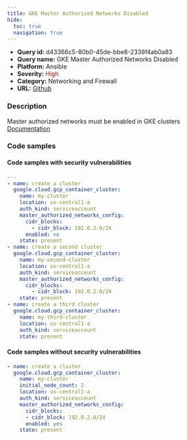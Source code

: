 ```yaml
---
title: GKE Master Authorized Networks Disabled
hide:
  toc: true
  navigation: true
---
```


<style>
  .highlight .hll {
    background-color: #ff171742;
  }
  .md-content {
    max-width: 1100px;
    margin: 0 auto;
  }
</style>

-   **Query id:** d43366c5-80b0-45de-bbe8-2338f4ab0a83
-   **Query name:** GKE Master Authorized Networks Disabled
-   **Platform:** Ansible
-   **Severity:** <span style="color:#C00">High</span>
-   **Category:** Networking and Firewall
-   **URL:** [Github](https://github.com/Checkmarx/kics/tree/master/assets/queries/ansible/gcp/gke_master_authorized_networks_disabled)

### Description
Master authorized networks must be enabled in GKE clusters<br>
[Documentation](https://docs.ansible.com/ansible/latest/collections/google/cloud/gcp_container_cluster_module.html#parameter-master_authorized_networks_config/enabled)

### Code samples
#### Code samples with security vulnerabilities
```yaml title="Postitive test num. 1 - yaml file" hl_lines="17 10 22"
---
- name: create a cluster
  google.cloud.gcp_container_cluster:
    name: my-cluster
    location: us-central1-a
    auth_kind: serviceaccount
    master_authorized_networks_config:
      cidr_blocks:
        - cidr_block: 192.0.2.0/24
      enabled: no
    state: present
- name: create a second cluster
  google.cloud.gcp_container_cluster:
    name: my-second-cluster
    location: us-central1-a
    auth_kind: serviceaccount
    master_authorized_networks_config:
      cidr_blocks:
        - cidr_block: 192.0.2.0/24
    state: present
- name: create a third cluster
  google.cloud.gcp_container_cluster:
    name: my-third-cluster
    location: us-central1-a
    auth_kind: serviceaccount
    state: present

```


#### Code samples without security vulnerabilities
```yaml title="Negative test num. 1 - yaml file"
- name: create a cluster
  google.cloud.gcp_container_cluster:
    name: my-cluster
    initial_node_count: 2
    location: us-central1-a
    auth_kind: serviceaccount
    master_authorized_networks_config:
      cidr_blocks:
      - cidr_block: 192.0.2.0/24
      enabled: yes
    state: present

```
